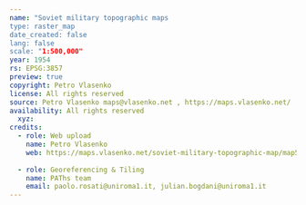 ```yaml
---
name: "Soviet military topographic maps
type: raster_map
date_created: false
lang: false
scale: "1:500,000"
year: 1954
rs: EPSG:3857
preview: true
copyright: Petro Vlasenko 
license: All rights reserved
source: Petro Vlasenko maps@vlasenko.net , https://maps.vlasenko.net/
availability: All rights reserved
  xyz: 
credits:
  - role: Web upload
    name: Petro Vlasenko 
    web: https://maps.vlasenko.net/soviet-military-topographic-map/map500k.html
  
  - role: Georeferencing & Tiling
    name: PAThs team
    email: paolo.rosati@uniroma1.it, julian.bogdani@uniroma1.it
---
```

